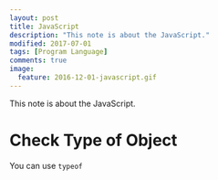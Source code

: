 ```yaml
---
layout: post
title: JavaScript
description: "This note is about the JavaScript."
modified: 2017-07-01
tags: [Program Language]
comments: true
image:
  feature: 2016-12-01-javascript.gif
---
```


This note is about the JavaScript.

# Check Type of Object

You can use `typeof`
